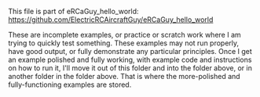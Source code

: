 This file is part of eRCaGuy_hello_world: https://github.com/ElectricRCAircraftGuy/eRCaGuy_hello_world

These are incomplete examples, or practice or scratch work where I am trying to quickly test something. These examples may not run properly, have good output, or fully demonstrate any particular principles. Once I get an example polished and fully working, with example code and instructions on how to run it, I'll move it out of this folder and into the folder above, or in another folder in the folder above. That is where the more-polished and fully-functioning examples are stored. 

